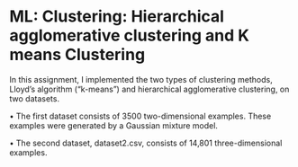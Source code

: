 # ML: Clustering: Hierarchical agglomerative clustering and K means Clustering
In this assignment, I implemented the two types of clustering methods, Lloyd’s algorithm (“k-means”) and hierarchical agglomerative clustering, on two datasets.

• The first dataset consists of 3500 two-dimensional examples. These examples were generated by a
Gaussian mixture model.

• The second dataset, dataset2.csv, consists of 14,801 three-dimensional examples.
